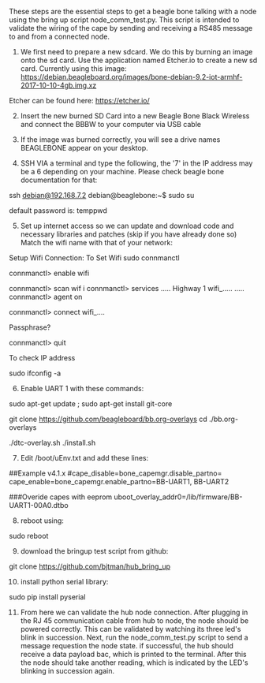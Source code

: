 These steps are the essential steps to get a beagle bone talking with a node using the bring up script node_comm_test.py. This script is intended to validate the wiring of the cape by sending and receiving a RS485 message to and from a connected node.


1) We first need to prepare a new sdcard. We do this by burning an image onto the sd card. Use the application named Etcher.io to create a new sd card. Currently using this image: https://debian.beagleboard.org/images/bone-debian-9.2-iot-armhf-2017-10-10-4gb.img.xz

Etcher can be found here: https://etcher.io/


2) Insert the new burned SD Card into a new Beagle Bone Black Wireless and connect the BBBW to your computer via USB cable

3) If the image was burned correctly, you will see a drive names BEAGLEBONE appear on your desktop. 

4) SSH VIA a terminal and type the following, the '7' in the IP address may be a 6 depending on your machine. Please check beagle bone documentation for that:

ssh debian@192.168.7.2 
debian@beaglebone:~$ sudo su

default password is: temppwd

5) Set up internet access so we can update and download code and necessary libraries and patches (skip if you have already done so) Match the wifi name with that of your network:

Setup Wifi Connection:
To Set Wifi
sudo connmanctl

connmanctl> enable wifi

connmanctl> scan wif
i
connmanctl> services
.....
Highway 1 wifi_.....
.....
connmanctl> agent on

connmanctl> connect wifi_....

Passphrase? <Enter password>

connmanctl> quit

To check IP address

sudo ifconfig -a

6) Enable UART 1 with these commands:

sudo apt-get update ; sudo apt-get install git-core 

git clone https://github.com/beagleboard/bb.org-overlays 
cd ./bb.org-overlays 

./dtc-overlay.sh 
./install.sh 




7) Edit /boot/uEnv.txt and add these lines:

##Example v4.1.x
#cape_disable=bone_capemgr.disable_partno=
cape_enable=bone_capemgr.enable_partno=BB-UART1, BB-UART2

###Overide capes with eeprom
uboot_overlay_addr0=/lib/firmware/BB-UART1-00A0.dtbo

8) reboot using:

sudo reboot

9) download the bringup test script from github:

git clone https://github.com/bjtman/hub_bring_up

10) install python serial library:

sudo pip install pyserial

11) From here we can validate the hub node connection. After plugging in the RJ 45 communication cable from hub to node, the node should be powered correctly. This can be validated by watching its three led's blink in succession. Next, run the node_comm_test.py script to send a message requestion the node state. if successful, the hub should receive a data payload bac, which is printed to the terminal. After this the node should take another reading, which is indicated by the LED's blinking in succession again. 
